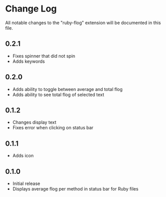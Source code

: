 # Change Log

All notable changes to the "ruby-flog" extension will be documented in this file.

## 0.2.1

- Fixes spinner that did not spin
- Adds keywords

## 0.2.0

- Adds ability to toggle between average and total flog
- Adds ability to see total flog of selected text

## 0.1.2

- Changes display text
- Fixes error when clicking on status bar

## 0.1.1

- Adds icon

## 0.1.0

- Initial release
- Displays average flog per method in status bar for Ruby files